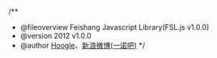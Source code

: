 /**
 * @fileoverview Feishang Javascript Library(FSL.js v1.0.0)
 * @version 2012 v1.0.0
 * @author <a href="mailto:zeng.xianghu@hotmail.com">Hoogle</a>、<a href="http://weibo.com/yinuoba">新浪微博(一诺吧)</a>
 */